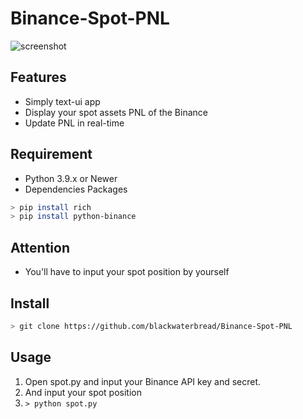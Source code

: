 # Binance-Spot-PNL

![screenshot](https://user-images.githubusercontent.com/40688555/194472479-bc40dd28-e08d-4ae1-ab89-7d4330f1fbd8.png)

## Features
* Simply text-ui app
* Display your spot assets PNL of the Binance
* Update PNL in real-time

## Requirement
* Python 3.9.x or Newer
* Dependencies Packages
```bash
> pip install rich
> pip install python-binance
```

## Attention
* You'll have to input your spot position by yourself

## Install
```bash
> git clone https://github.com/blackwaterbread/Binance-Spot-PNL
```

## Usage
1. Open spot.py and input your Binance API key and secret.
2. And input your spot position
3. ``` > python spot.py ```